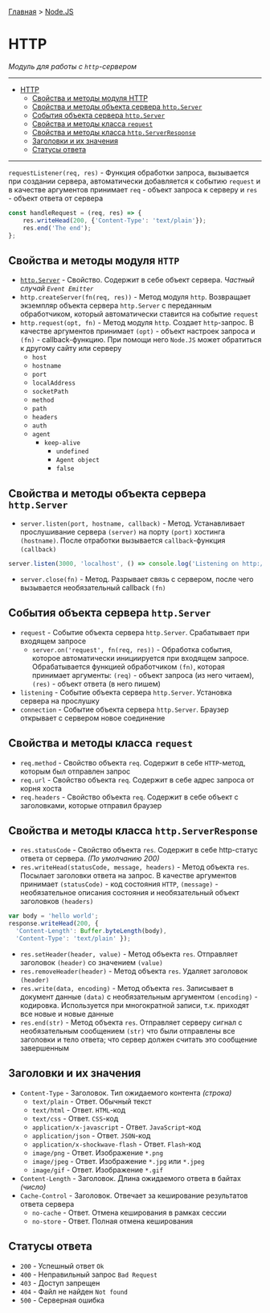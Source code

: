[Главная](../../README.md#readme) > [Node.JS](../README.md#readme)

# HTTP

*Модуль для работы с `http`-сервером*

***

- [HTTP](#http)
  - [Свойства и методы модуля HTTP](#%D0%A1%D0%B2%D0%BE%D0%B9%D1%81%D1%82%D0%B2%D0%B0-%D0%B8-%D0%BC%D0%B5%D1%82%D0%BE%D0%B4%D1%8B-%D0%BC%D0%BE%D0%B4%D1%83%D0%BB%D1%8F-http)
  - [Свойства и методы объекта сервера `http.Server`](#%D0%A1%D0%B2%D0%BE%D0%B9%D1%81%D1%82%D0%B2%D0%B0-%D0%B8-%D0%BC%D0%B5%D1%82%D0%BE%D0%B4%D1%8B-%D0%BE%D0%B1%D1%8A%D0%B5%D0%BA%D1%82%D0%B0-%D1%81%D0%B5%D1%80%D0%B2%D0%B5%D1%80%D0%B0-httpserver)
  - [События объекта сервера `http.Server`](#%D0%A1%D0%BE%D0%B1%D1%8B%D1%82%D0%B8%D1%8F-%D0%BE%D0%B1%D1%8A%D0%B5%D0%BA%D1%82%D0%B0-%D1%81%D0%B5%D1%80%D0%B2%D0%B5%D1%80%D0%B0-httpserver)
  - [Свойства и методы класса `request`](#%D0%A1%D0%B2%D0%BE%D0%B9%D1%81%D1%82%D0%B2%D0%B0-%D0%B8-%D0%BC%D0%B5%D1%82%D0%BE%D0%B4%D1%8B-%D0%BA%D0%BB%D0%B0%D1%81%D1%81%D0%B0-request)
  - [Свойства и методы класса `http.ServerResponse`](#%D0%A1%D0%B2%D0%BE%D0%B9%D1%81%D1%82%D0%B2%D0%B0-%D0%B8-%D0%BC%D0%B5%D1%82%D0%BE%D0%B4%D1%8B-%D0%BA%D0%BB%D0%B0%D1%81%D1%81%D0%B0-httpserverresponse)
  - [Заголовки и их значения](#%D0%97%D0%B0%D0%B3%D0%BE%D0%BB%D0%BE%D0%B2%D0%BA%D0%B8-%D0%B8-%D0%B8%D1%85-%D0%B7%D0%BD%D0%B0%D1%87%D0%B5%D0%BD%D0%B8%D1%8F)
  - [Статусы ответа](#%D0%A1%D1%82%D0%B0%D1%82%D1%83%D1%81%D1%8B-%D0%BE%D1%82%D0%B2%D0%B5%D1%82%D0%B0)

***

`requestListener(req, res)` - Функция обработки запроса, вызывается при создании сервера, автоматически добавляется к событию `request` и в качестве аргументов принимает `req` - объект запроса к серверу и `res` - объект ответа от сервера

```javascript
const handleRequest = (req, res) => {
    res.writeHead(200, {'Content-Type': 'text/plain'});
    res.end('The end');
};
```

## Свойства и методы модуля `HTTP`

* [`http.Server`]() - Свойство. Содержит в себе объект сервера. *Частный случай `Event Emitter`*
* `http.createServer(fn(req, res))` - Метод модуля `http`. Возвращает экземпляр объекта сервера `http.Server` с переданным обработчиком, который автоматически ставится на событие `request`
* `http.request(opt, fn)` - Метод модуля `http`. Создает `http`-запрос. В качестве аргументов принимает `(opt)` - объект настроек запроса и `(fn)` - callback-функцию. При помощи него `Node.JS` может обратиться к другому сайту или серверу
  * `host`
  * `hostname`
  * `port`
  * `localAddress`
  * `socketPath`
  * `method`
  * `path`
  * `headers`
  * `auth`
  * `agent`
    * `keep-alive`
      * `undefined`
      * `Agent object`
      * `false`

## Свойства и методы объекта сервера `http.Server`

* `server.listen(port, hostname, callback)` - Метод. Устанавливает прослушивание сервера `(server)` на порту `(port)` хостинга `(hostname)`. После отработки вызывается `callback`-функция `(callback)`

```javascript
server.listen(3000, 'localhost', () => console.log('Listening on http://localhost:3000'));
```

* `server.close(fn)` - Метод. Разрывает связь с сервером, после чего вызывается необязательный callback `(fn)`

## События объекта сервера `http.Server`
* `request` - Событие объекта сервера `http.Server`. Срабатывает при входящем запросе
  * `server.on('request', fn(req, res))` - Обработка события, которое автоматически инициируется при входящем запросе. Обрабатывается функцией обработчиком `(fn)`, которая принимает аргументы: `(req)` - объект запроса (из него читаем), `(res)` - объект ответа (в него пишем)
* `listening` - Событие объекта сервера `http.Server`. Установка сервера на прослушку
* `connection` - Событие объекта сервера `http.Server`. Браузер открывает с сервером новое соединение

## Свойства и методы класса `request`

* `req.method` - Свойство объекта `req`. Содержит в себе `HTTP`-метод, которым был отправлен запрос
* `req.url` - Свойство объекта `req`. Содержит в себе адрес запроса от корня хоста
* `req.headers` - Свойство объекта `req`. Содержит в себе объект с заголовками, которые отправил браузер

## Свойства и методы класса `http.ServerResponse`

* `res.statusCode` - Свойство объекта `res`. Содержит в себе http-статус ответа от сервера. *(По умолчанию 200)*
* `res.writeHead(statusCode, message, headers)` - Метод объекта `res`. Посылает заголовки ответа на запрос. В качестве аргументов принимает `(statusCode)` - код состояния `HTTP`, `(message)` - необязательное описания состояния и необязательный объект заголовков `(headers)`

```javascript
var body = 'hello world';
response.writeHead(200, {
  'Content-Length': Buffer.byteLength(body),
  'Content-Type': 'text/plain' });
```

* `res.setHeader(header, value)` - Метод объекта `res`. Отправляет заголовок `(header)` со значением `(value)`
* `res.removeHeader(header)` - Метод объекта `res`. Удаляет заголовок `(header)`
* `res.write(data, encoding)` - Метод объекта `res`. Записывает в документ данные `(data)` с необязательным аргументом `(encoding)` - кодировка. Используется при многократной записи, т.к. приходят все новые и новые данные
* `res.end(str)` - Метод объекта `res`. Отправляет серверу сигнал с необязательным сообщением `(str)` что были отправлены все заголовки и тело ответа; что сервер должен считать это сообщение завершенным

## Заголовки и их значения

* `Content-Type` - Заголовок. Тип ожидаемого контента *(строка)*
  * `text/plain` - Ответ. Обычный текст
  * `text/html` - Ответ. `HTML`-код
  * `text/css` - Ответ. `CSS`-код
  * `application/x-javascript` - Ответ. `JavaScript`-код
  * `application/json` - Ответ. `JSON`-код
  * `application/x-shockwave-flash` - Ответ. `Flash`-код
  * `image/png` - Ответ. Изображение `*.png`
  * `image/jpeg` - Ответ. Изображение `*.jpg` или `*.jpeg`
  * `image/gif` - Ответ. Изображение `*.gif`
* `Content-Length` - Заголовок. Длина ожидаемого ответа в байтах *(число)*
* `Cache-Control` - Заголовок. Отвечает за кеширование результатов ответа сервера
  * `no-cache` - Ответ. Отмена кеширования в рамках сессии
  * `no-store` - Ответ. Полная отмена кеширования

## Статусы ответа

* `200` - Успешный ответ `Ok`
* `400` - Неправильный запрос `Bad Request`
* `403` - Доступ запрещен
* `404` - Файл не найден `Not found`
* `500` - Серверная ошибка